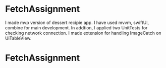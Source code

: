 # FetchAssignment

I made mvp version of  dessert recipie app. I have used mvvm, swiftUI, combine for main development.
In addtion, I applied two UnitTests for checking network connection. I made extension for handling ImageCatch on UiTableView. 
# FetchAssignment
